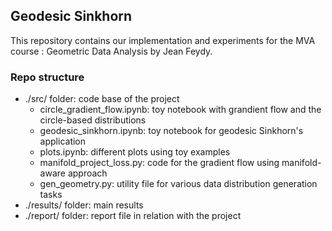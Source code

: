

## Geodesic Sinkhorn

This repository contains our implementation and experiments for 
the MVA course : Geometric Data Analysis  by Jean Feydy.


### Repo structure
- ./src/ folder: code base of the project
  - circle_gradient_flow.ipynb: toy notebook with grandient flow and the circle-based distributions
  - geodesic_sinkhorn.ipynb: toy notebook for geodesic Sinkhorn's application
  - plots.ipynb: different plots using toy examples
  - manifold_project_loss.py: code for the gradient flow using manifold-aware approach
  - gen_geometry.py: utility file for various data distribution generation tasks
-  ./results/ folder: main results
-  ./report/ folder: report file in relation with the project
